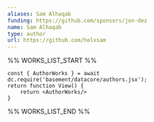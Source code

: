 ```yaml
---
aliases: Sam Alhaqab
funding: https://github.com/sponsors/jon-dez
name: Sam Alhaqab
type: author
url: https://github.com/holxsam
---
```



%% WORKS_LIST_START %%

```datacorejsx
const { AuthorWorks } = await dc.require('basement/datacore/authors.jsx');
return function View() {
    return <AuthorWorks/>
}
```
%% WORKS_LIST_END %%